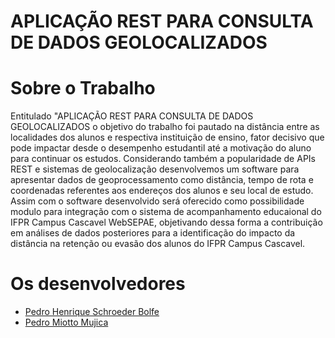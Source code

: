 # APLICAÇÃO REST PARA CONSULTA DE DADOS GEOLOCALIZADOS

# Sobre o Trabalho
Entitulado "APLICAÇÃO REST PARA CONSULTA DE DADOS GEOLOCALIZADOS o objetivo do trabalho foi pautado na distância entre as localidades dos alunos e respectiva instituição de ensino, fator decisivo que pode impactar desde o desempenho estudantil até a motivação do aluno para continuar os estudos. Considerando também a popularidade de APIs REST e sistemas de geolocalização desenvolvemos um software para apresentar dados de geoprocessamento como distância, tempo de rota e coordenadas referentes aos endereços dos alunos e seu local de estudo. Assim com o software desenvolvido será oferecido como possibilidade modulo para integração com o sistema de acompanhamento educaional do IFPR Campus Cascavel WebSEPAE, objetivando dessa forma a contribuição em análises de dados posteriores para a identificação do impacto da distância na retenção ou evasão dos alunos do IFPR Campus Cascavel.

# Os desenvolvedores
- [Pedro Henrique Schroeder Bolfe ](https://github.com/pedrobolfe)
- [Pedro Miotto Mujica](https://github.com/pedromujica1)

